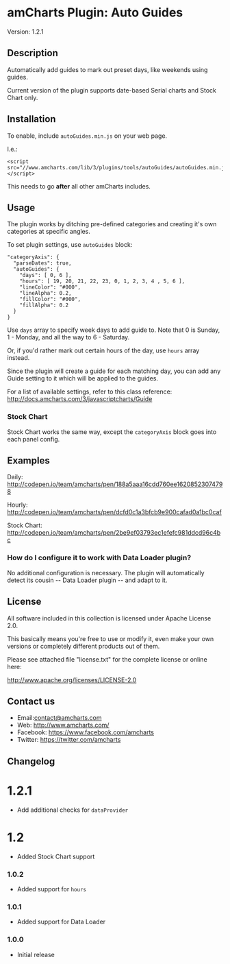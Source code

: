 # amCharts Plugin: Auto Guides

Version: 1.2.1


## Description

Automatically add guides to mark out preset days, like weekends using guides.

Current version of the plugin supports date-based Serial charts and Stock Chart
only.


## Installation

To enable, include `autoGuides.min.js` on your web page.

I.e.:

```
<script src="//www.amcharts.com/lib/3/plugins/tools/autoGuides/autoGuides.min.js"></script>
```

This needs to go **after** all other amCharts includes.


## Usage

The plugin works by ditching pre-defined categories and creating it's own
categories at specific angles.

To set plugin settings, use `autoGuides` block:

```
"categoryAxis": {
  "parseDates": true,
  "autoGuides": {
    "days": [ 0, 6 ],
    "hours": [ 19, 20, 21, 22, 23, 0, 1, 2, 3, 4 , 5, 6 ],
    "lineColor": "#000",
    "lineAlpha": 0.2,
    "fillColor": "#000",
    "fillAlpha": 0.2
  }
}
```

Use `days` array to specify week days to add guide to. Note that 0 is Sunday,
1 - Monday, and all the way to 6 - Saturday.

Or, if you'd rather mark out certain hours of the day, use `hours` array
instead.

Since the plugin will create a guide for each matching day, you can add any
Guide setting to it which will be applied to the guides.

For a list of available settings, refer to this class reference:
http://docs.amcharts.com/3/javascriptcharts/Guide

### Stock Chart

Stock Chart works the same way, except the `categoryAxis` block goes into each
panel config.

## Examples

Daily:
http://codepen.io/team/amcharts/pen/188a5aaa16cdd760ee16208523074798

Hourly:
http://codepen.io/team/amcharts/pen/dcfd0c1a3bfcb9e900cafad0a1bc0caf

Stock Chart:
http://codepen.io/team/amcharts/pen/2be9ef03793ec1efefc981ddcd96c4bc


### How do I configure it to work with Data Loader plugin?

No additional configuration is necessary. The plugin will automatically detect
its cousin -- Data Loader plugin -- and adapt to it.


## License

All software included in this collection is licensed under Apache License 2.0.

This basically means you're free to use or modify it, even make your own
versions or completely different products out of them.

Please see attached file "license.txt" for the complete license or online here:

http://www.apache.org/licenses/LICENSE-2.0


## Contact us

* Email:contact@amcharts.com
* Web: http://www.amcharts.com/
* Facebook: https://www.facebook.com/amcharts
* Twitter: https://twitter.com/amcharts


## Changelog

# 1.2.1
* Add additional checks for `dataProvider`

# 1.2
* Added Stock Chart support

### 1.0.2
* Added support for `hours`

### 1.0.1
* Added support for Data Loader

### 1.0.0
* Initial release